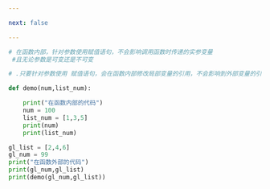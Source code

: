 ```yaml
---

next: false

---
```




<BlogInfo id="912" title="9.不可变和可变参数" author="白日梦想猿" pv=0 read_times=0 pre_cost_time="0分15秒" category="语法进阶" tag_list="['语法进阶']" create_time="2020.02.18 09:16:10" update_time="2020.02.18 09:25:07" />

```python
# 在函数内部，针对参数使用赋值语句，不会影响调用函数时传递的实参变量
 #且无论参数是可变还是不可变

# .只要针对参数使用 赋值语句，会在函数内部修改局部变量的引用，不会影响到外部变量的引用

def demo(num,list_num):

    print("在函数内部的代码")
    num = 100
    list_num = [1,3,5]
    print(num)
    print(list_num)

gl_list = [2,4,6]
gl_num = 99
print("在函数外部的代码")
print(gl_num,gl_list)
print(demo(gl_num,gl_list))
```



<ActionBox />
